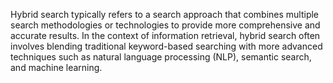 Hybrid search typically refers to a search approach that combines multiple search methodologies or technologies to provide more comprehensive and accurate results. In the context of information retrieval, hybrid search often involves blending traditional keyword-based searching with more advanced techniques such as natural language processing (NLP), semantic search, and machine learning.
